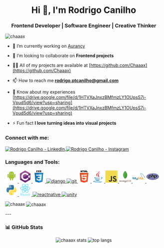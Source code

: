 <h1 align="center">Hi 👋, I'm Rodrigo Canilho</h1>
<h3 align="center">Frontend Developer | Software Engineer | Creative Thinker</h3>

<p align="left"> <img src="https://komarev.com/ghpvc/?username=chaaax&label=Profile%20views&color=0e75b6&style=flat" alt="chaaax" /> </p>

- 🔭 I’m currently working on [Aurancy](https://github.com/Chaaax/Aurancy)

- 👯 I’m looking to collaborate on **Frontend projects**

- 👨‍💻 All of my projects are available at [https://github.com/Chaaax](https://github.com/Chaaax)

- 📫 How to reach me **rodrigo.ptcanilho@gmail.com**

- 📄 Know about my experiences [https://drive.google.com/file/d/1HTVXaJnxzBMfmzLY1OUpsS7i-Vpud5d6/view?usp=sharing](https://drive.google.com/file/d/1HTVXaJnxzBMfmzLY1OUpsS7i-Vpud5d6/view?usp=sharing)

- ⚡ Fun fact **I love turning ideas into visual projects**

<h3 align="left">Connect with me:</h3>
<p align="left">
<a href="https://www.linkedin.com/in/rodrigo-canilho-855801261/" target="_blank">
  <img align="center" src="https://raw.githubusercontent.com/rahuldkjain/github-profile-readme-generator/master/src/images/icons/Social/linked-in-alt.svg" alt="Rodrigo Canilho - LinkedIn" height="30" width="40" />
</a>
<a href="https://www.instagram.com/rodrigocanilho/" target="_blank">
  <img align="center" src="https://raw.githubusercontent.com/rahuldkjain/github-profile-readme-generator/master/src/images/icons/Social/instagram.svg" alt="Rodrigo Canilho - Instagram" height="30" width="40" />
</a>

<h3 align="left">Languages and Tools:</h3>
<p align="left"> <a href="https://developer.android.com" target="_blank" rel="noreferrer"> <img src="https://raw.githubusercontent.com/devicons/devicon/master/icons/android/android-original-wordmark.svg" alt="android" width="40" height="40"/> </a> <a href="https://www.w3schools.com/cs/" target="_blank" rel="noreferrer"> <img src="https://raw.githubusercontent.com/devicons/devicon/master/icons/csharp/csharp-original.svg" alt="csharp" width="40" height="40"/> </a> <a href="https://www.w3schools.com/css/" target="_blank" rel="noreferrer"> <img src="https://raw.githubusercontent.com/devicons/devicon/master/icons/css3/css3-original-wordmark.svg" alt="css3" width="40" height="40"/> </a> <a href="https://www.djangoproject.com/" target="_blank" rel="noreferrer"> <img src="https://cdn.worldvectorlogo.com/logos/django.svg" alt="django" width="40" height="40"/> </a> <a href="https://git-scm.com/" target="_blank" rel="noreferrer"> <img src="https://www.vectorlogo.zone/logos/git-scm/git-scm-icon.svg" alt="git" width="40" height="40"/> </a> <a href="https://www.w3.org/html/" target="_blank" rel="noreferrer"> <img src="https://raw.githubusercontent.com/devicons/devicon/master/icons/html5/html5-original-wordmark.svg" alt="html5" width="40" height="40"/> </a> <a href="https://www.java.com" target="_blank" rel="noreferrer"> <img src="https://raw.githubusercontent.com/devicons/devicon/master/icons/java/java-original.svg" alt="java" width="40" height="40"/> </a> <a href="https://developer.mozilla.org/en-US/docs/Web/JavaScript" target="_blank" rel="noreferrer"> <img src="https://raw.githubusercontent.com/devicons/devicon/master/icons/javascript/javascript-original.svg" alt="javascript" width="40" height="40"/> </a> <a href="https://www.mongodb.com/" target="_blank" rel="noreferrer"> <img src="https://raw.githubusercontent.com/devicons/devicon/master/icons/mongodb/mongodb-original-wordmark.svg" alt="mongodb" width="40" height="40"/> </a> <a href="https://www.mysql.com/" target="_blank" rel="noreferrer"> <img src="https://raw.githubusercontent.com/devicons/devicon/master/icons/mysql/mysql-original-wordmark.svg" alt="mysql" width="40" height="40"/> </a> <a href="https://www.php.net" target="_blank" rel="noreferrer"> <img src="https://raw.githubusercontent.com/devicons/devicon/master/icons/php/php-original.svg" alt="php" width="40" height="40"/> </a> <a href="https://www.python.org" target="_blank" rel="noreferrer"> <img src="https://raw.githubusercontent.com/devicons/devicon/master/icons/python/python-original.svg" alt="python" width="40" height="40"/> </a> <a href="https://reactjs.org/" target="_blank" rel="noreferrer"> <img src="https://raw.githubusercontent.com/devicons/devicon/master/icons/react/react-original-wordmark.svg" alt="react" width="40" height="40"/> </a> <a href="https://reactnative.dev/" target="_blank" rel="noreferrer"> <img src="https://reactnative.dev/img/header_logo.svg" alt="reactnative" width="40" height="40"/> </a> <a href="https://unity.com/" target="_blank" rel="noreferrer"> <img src="https://www.vectorlogo.zone/logos/unity3d/unity3d-icon.svg" alt="unity" width="40" height="40"/> </a> </p>

<p><img align="left" src="https://github-readme-stats.vercel.app/api/top-langs?username=chaaax&show_icons=true&locale=en&layout=compact" alt="chaaax" /></p>

<p>&nbsp;<img align="center" src="https://github-readme-stats.vercel.app/api?username=chaaax&show_icons=true&locale=en" alt="chaaax" /></p>
---

<h3 align="left">📊 GitHub Stats</h3>
<p align="center">
  <img src="https://github-readme-stats.vercel.app/api?username=chaaax&show_icons=true&locale=en" alt="chaaax stats" />
  <img src="https://github-readme-stats.vercel.app/api/top-langs?username=chaaax&show_icons=true&locale=en&layout=compact" alt="top langs" />
</p>


